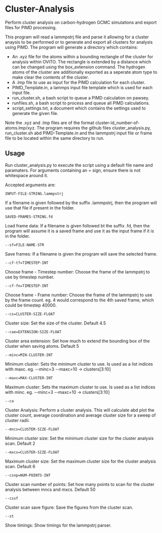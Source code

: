 # Cluster-Analysis
Perform cluster analysis on carbon-hydrogen GCMC simulations and export files for PIMD processing. 

This program will read a lammpstrj file and parse it allowing for a cluster anaysis to be performed or to generate and export all clusters for analysis using PIMD. The program will generate a directory which contains:
- An .xyz file for the atoms within a bounding rectangle of the cluster for analysis within OVITO. The rectangle is extended by a distance which can be changed using the box_extension command. The hydrogen atoms of the cluster are additionally exported as a seperate atom type to make clear the contents of the cluster.
- A .lmp file to use as input for the PIMD calculation for each cluster.
- PIMD_Template.in, a lammps input file template which is used for each input file.
- run_cluster.sh, a bash script to queue a PIMD calculation on pawsey.
- runfiles.sh, a bash script to process and queue all PIMD calculations.
- script_settings.txt, a document which contains the settings used to generate the given file.

Note the .xyz and .lmp files are of the format cluster-id_number-of-atoms.lmp/xyz. The program requires the github files cluster_analysis.py, run_cluster.sh abd PIMD-Template.in and the lammpstrj input file or frame file to be located within the same directory to run.

## Usage

Run cluster_analysis.py to execute the script using a default file name and paramaters. For arguments containing an = sign, ensure there is not whitespace around it. 

Accepted arguments are:

    INPUT-FILE-STRING.lammpstrj
If a filename is given followed by the suffix .lammpstrj, then the program will use that file if present in the folder.


    SAVED-FRAMES-STRING.fd
Load frame data: If a filename is given followed bt the suffix .fd, then the program will assume it is a saved frame and use it as the input frame if it is in the folder.


    --sf=FILE-NAME-STR
Save frames: If a filename is given the program will save the selected frame. 


    --cf-tf=TIMESTEP-INT
  Choose frame - Timestep number: Choose the frame of the lammpstrj to use by timestep number.

    --cf-fn=TIMESTEP-INT
  Choose frame - Frame number: Choose the frame of the lammpstrj to use by the frame count. eg. 4 would correspond to the 4th saved frame, which could be timestep 40000.

    --cs=CLUSTER-SIZE-FLOAT
  Cluster size: Set the size of the cluster. Default 4.5

    --cae=EXTENSION-SIZE-FLOAT
  Cluster area extension: Set how much to extend the bounding box of the cluster when saving atoms. Default 5

    --minc=MIN-CLUSTER-INT
  Minimum cluster: Sets the minimum cluster to use. Is used as a list indices with maxc. eg. --minc=3 --maxc=10 -> clusters[3:10]

    --maxc=MAX-CLUSTER-INT
  Maximum cluster: Sets the maximum cluster to use. Is used as a list indices with minc. eg. --minc=3 --maxc=10 -> clusters[3:10]
  
    --ca
Cluster Analysis: Perform a cluster analysis. This will calculate abd plot the cluster count, average coordination and average cluster size for a sweep of cluster radii.

    --mncs=CLUSTER-SIZE-FLOAT
  Minimum cluster size: Set the minimum cluster size for the cluster analysis scan. Default 2

    --mxcs=CLUSTER-SIZE-FLOAT
  Maximum cluster size: Set the maximum cluster size for the cluster analysis scan. Default 6

    --csnp=NUM-POINTS-INT
  Cluster scan number of points: Set how many points to scan for the cluster analysis between mncs and mxcs. Default 50

    --cssf
  Cluster scan save figure: Save the figures from the cluster scan.

    --st
  Show timings: Show timings for the lammpstrj parser.
